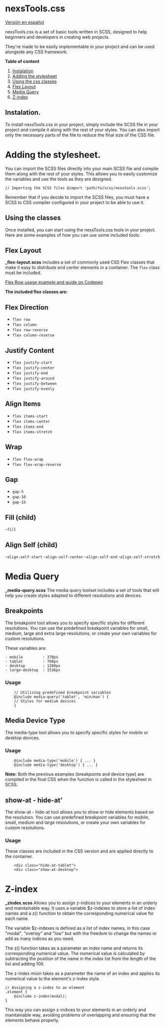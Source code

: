 # nexsTools.css

[Versión en español](https://github.com/ggd14/nexsTools.css/blob/main/LEEME.md)

nexsTools.css is a set of basic tools written in SCSS, designed to help beginners and developers in creating 
web projects. 

They're made to be easily implementable in your project and can be used alongside any CSS framework.


**Table of content**

1. [Instalation](#install)
2. [Adding the stylesheet](#addcss)
3. [Using the css classes](#use)
4. [Flex Layout](#flexlayout)
5. [Media Query](#mediaquery)
6. [Z-index](#zindex)

## Instalation. <a name='install'></a>

To install nexsTools.css in your project, simply include the SCSS file in your project and compile it along with the
rest of your styles. You can also import only the necessary parts of the file to reduce the final size of the CSS file.

# Adding the stylesheet. <a name='addcss'></a>

You can import the SCSS files directly into your main SCSS file and compile them along 
with the rest of your styles. This allows you to easily customize the variables and use the tools as they are designed.

`// Importing the SCSS files
@import 'path/to/scss/nexstools.scss';`

Remember that if you decide to import the SCSS files, you must have a SCSS to CSS compiler configured in your project 
to be able to use it.

## Using the classes <a name='use'></a>

Once installed, you can start using the nexsTools.css tools in your project. Here are some examples of how you can 
use some included tools:

## Flex Layout <a name='flexlayout'></a>

**_flex-layout.scss**  includes a set of commonly used CSS Flex classes that make it easy to distribute and center 
elements in a container. The `flex` class must be included.

[Flex Row usage example and guide on Codepen](https://codepen.io/ggd14/pen/poZeYNw)

**The included flex classes are:**

## Flex Direction

- `flex row`
- `flex column`
- `flex row-reverse`
- `flex column-reverse`

## Justify Content

- `flex justify-start`
- `flex justify-center`
- `flex justify-end`
- `flex justify-around`
- `flex justify-between`
- `flex justify-evenly`

## Align Items

- `flex items-start`
- `flex items-center`
- `flex items-end`
- `flex items-stretch`

## Wrap

- `flex flex-wrap`
- `flex flex-wrap-reverse`

## Gap

- `gap-5`
- `gap-10`
- `gap-15`

## Fill (child)

-`fill`

## Align Self (child)
-`align-self-start`
-`align-self-center`
-`align-self-end`
-`align-self-stretch`


# Media Query <a name='mediaquery'></a>

**_media-query.scss** The media query toolset includes a set of tools that will help you create styles adapted to 
different resolutions and devices.

## Breakpoints

The breakpoint tool allows you to specify specific styles for different resolutions. You can use the predefined 
breakpoint variables for small, medium, large and extra large resolutions, or create your own variables for custom 
resolutions.

These variables are:

```
- mobile         : 370px
- tablet         : 768px
- desktop        : 1280px
- large-desktop  : 1536px
```
### Usage

```
    // Utilizing predefined breakpoint variables  
    @include media-query('tablet', 'min/max') {  
    // Styles for medium devices
    }
```

## Media Device Type

The media-type tool allows you to specify specific styles for mobile or desktop devices.

### Usage

```
    @include media-type('mobile') { ... } 
    @include media-type('desktop') { ... }
```

**Note:** Both the previous examples (breakpoints and device type) are compiled in the final CSS when the function is 
called in the stylesheet in SCSS.

## show-at - hide-at'

The show-at - hide-at tool allows you to show or hide elements based on the resolution. You can use predefined 
breakpoint variables for mobile, small, medium and large resolutions, or create your own variables for 
custom resolutions.

### Usage

These classes are included in the CSS version and are applied directly to the container.

```
    <div class="hide-at-tablet">
    <div class="show-at-desktop">
```


# Z-index <a name='zindex'></a>

**_zindex.scss** Allows you to assign z-indices to your elements in an orderly and maintainable way. It uses a 
variable $z-indexes to store a list of index names and a z() function to obtain the corresponding numerical value 
for each name.

The variable $z-indexes is defined as a list of index names, in this case "modal", "overlay" and "low" but with the 
freedom to change the names or add as many indices as you need.

The z() function takes as a parameter an index name and returns its corresponding numerical value. The numerical 
value is calculated by subtracting the position of the name in the index list from the length of the list and 
adding 100.

The z-index mixin takes as a parameter the name of an index and applies its numerical value to the 
element's z-index style.

```
// Assigning a z-index to an element
.element {
    @include z-index(modal);
}
```

This way you can assign z-indices to your elements in an orderly and maintainable way, avoiding problems of overlapping 
and ensuring that the elements behave properly.
